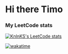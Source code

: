 # Hi there Timo
### My LeetCode stats
[![KnlnKS's LeetCode stats](https://leetcode-stats-six.vercel.app/api?username=przdtl&theme=dark)](https://github.com/KnlnKS/leetcode-stats)

[![wakatime](https://wakatime.com/badge/user/f9f9e2f9-cb50-4e7f-a906-d6dc94fa69b3.svg)](https://wakatime.com/@f9f9e2f9-cb50-4e7f-a906-d6dc94fa69b3)
